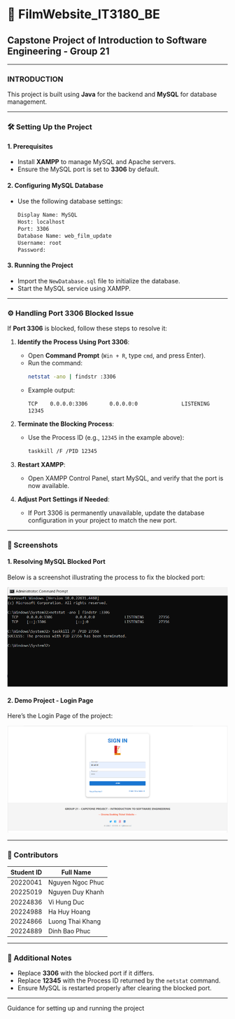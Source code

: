 # 🎥 FilmWebsite_IT3180_BE

## Capstone Project of **Introduction to Software Engineering** - Group 21

---

### INTRODUCTION

This project is built using **Java** for the backend and **MySQL** for database management.

---

### 🛠️ Setting Up the Project

#### **1. Prerequisites**
- Install **XAMPP** to manage MySQL and Apache servers.
- Ensure the MySQL port is set to **3306** by default.

#### **2. Configuring MySQL Database**
- Use the following database settings:
  ```
  Display Name: MySQL
  Host: localhost
  Port: 3306
  Database Name: web_film_update
  Username: root
  Password: 
  ```

#### **3. Running the Project**
- Import the `NewDatabase.sql` file to initialize the database.
- Start the MySQL service using XAMPP.

---

### ⚙️ Handling Port 3306 Blocked Issue

If **Port 3306** is blocked, follow these steps to resolve it:

1. **Identify the Process Using Port 3306**:
   - Open **Command Prompt** (`Win + R`, type `cmd`, and press Enter).
   - Run the command:
     ```sh
     netstat -ano | findstr :3306
     ```
   - Example output:
     ```
     TCP    0.0.0.0:3306       0.0.0.0:0              LISTENING       12345
     ```

2. **Terminate the Blocking Process**:
   - Use the Process ID (e.g., `12345` in the example above):
     ```sh
     taskkill /F /PID 12345
     ```

3. **Restart XAMPP**:
   - Open XAMPP Control Panel, start MySQL, and verify that the port is now available.

4. **Adjust Port Settings if Needed**:
   - If Port 3306 is permanently unavailable, update the database configuration in your project to match the new port.

---

### 📸 Screenshots

#### **1. Resolving MySQL Blocked Port**
Below is a screenshot illustrating the process to fix the blocked port:

![Blocked Port Screenshot](https://github.com/khnhk0ogei04/FilmWebsite_IT3180_BE/blob/main/1.BlockedPort.png)

#### **2. Demo Project - Login Page**
Here’s the Login Page of the project:

![Login Page Screenshot](https://github.com/khnhk0ogei04/FilmWebsite_IT3180_BE/blob/main/images/Screenshot%202024-12-10%20043137.png)

---

### 👥 Contributors

| **Student ID**   | **Full Name**       |
|------------------|---------------------|
| 20220041         | Nguyen Ngoc Phuc   |
| 20225019         | Nguyen Duy Khanh   |
| 20224836         | Vi Hung Duc        |
| 20224988         | Ha Huy Hoang       |
| 20224866         | Luong Thai Khang   |
| 20224889         | Dinh Bao Phuc      |

---

### 📄 Additional Notes
- Replace **3306** with the blocked port if it differs.
- Replace **12345** with the Process ID returned by the `netstat` command.
- Ensure MySQL is restarted properly after clearing the blocked port.

---

Guidance for setting up and running the project

